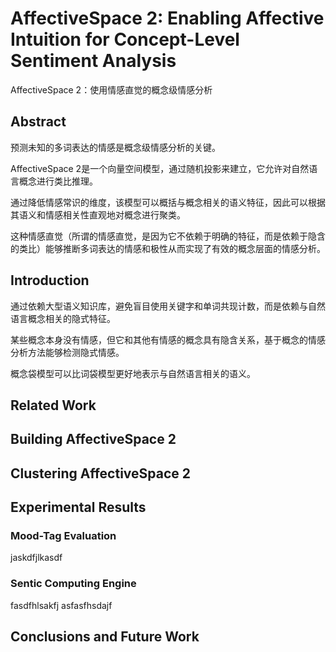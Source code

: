 # AffectiveSpace 2: Enabling Affective Intuition for Concept-Level Sentiment Analysis
AffectiveSpace 2：使用情感直觉的概念级情感分析

## Abstract
预测未知的多词表达的情感是概念级情感分析的关键。

AffectiveSpace 2是一个向量空间模型，通过随机投影来建立，它允许对自然语言概念进行类比推理。

通过降低情感常识的维度，该模型可以概括与概念相关的语义特征，因此可以根据其语义和情感相关性直观地对概念进行聚类。

这种情感直觉（所谓的情感直觉，是因为它不依赖于明确的特征，而是依赖于隐含的类比）能够推断多词表达的情感和极性从而实现了有效的概念层面的情感分析。

## Introduction
通过依赖大型语义知识库，避免盲目使用关键字和单词共现计数，而是依赖与自然语言概念相关的隐式特征。

某些概念本身没有情感，但它和其他有情感的概念具有隐含关系，基于概念的情感分析方法能够检测隐式情感。

概念袋模型可以比词袋模型更好地表示与自然语言相关的语义。

## Related Work

## Building AffectiveSpace 2

## Clustering AffectiveSpace 2

## Experimental Results

### Mood-Tag Evaluation
jaskdfjlkasdf

### Sentic Computing Engine
fasdfhlsakfj
asfasfhsdajf

## Conclusions and Future Work
